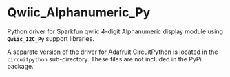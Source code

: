 Qwiic_Alphanumeric_Py
=====================

Python driver for Sparkfun qwiic 4-digit Alphanumeric display module using **`Qwiic_I2C_Py`** support libraries. 

A separate version of the driver for Adafruit CircuitPython is located in the `circuitpython` sub-directory. These files are not included in the PyPi package.
 

